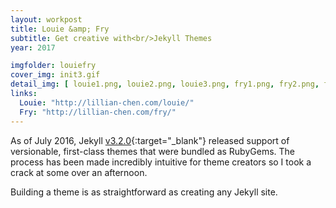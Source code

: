 ```yaml
---
layout: workpost
title: Louie &amp; Fry
subtitle: Get creative with<br/>Jekyll Themes
year: 2017

imgfolder: louiefry
cover_img: init3.gif
detail_img: [ louie1.png, louie2.png, louie3.png, fry1.png, fry2.png, fry3.png, ]
links:
  Louie: "http://lillian-chen.com/louie/"
  Fry: "http://lillian-chen.com/fry/"
---
```


As of July 2016, Jekyll [v3.2.0][version]{:target="_blank"} released support of versionable, first-class themes that were bundled as RubyGems. The process has been made incredibly intuitive for theme creators so I took a crack at some over an afternoon.

Building a theme is as straightforward as creating any Jekyll site.

[version]: https://jekyllrb.com/news/2016/07/26/jekyll-3-2-0-released/
